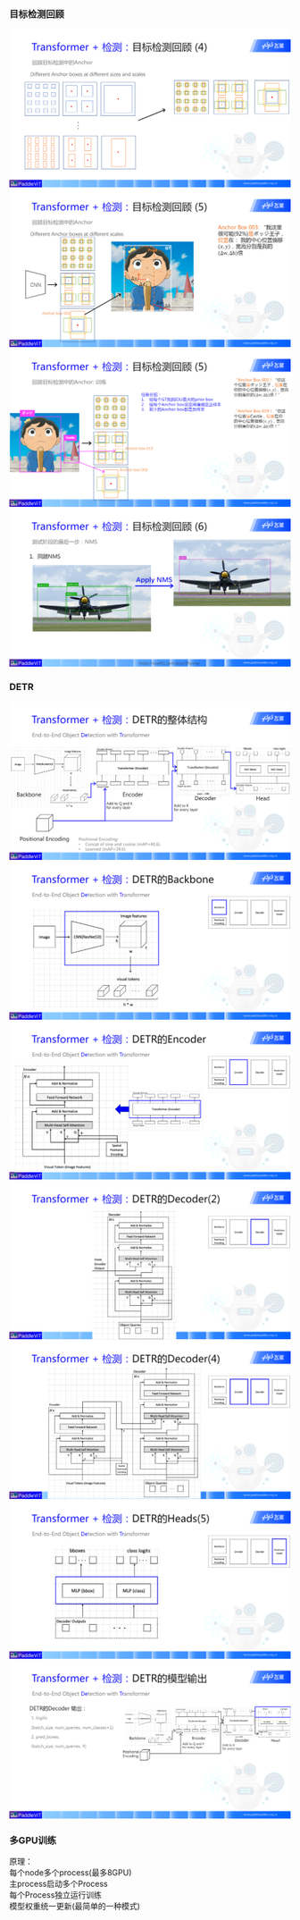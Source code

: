 ### 目标检测回顾
![图片](./Anchor4.png)
![图片](./Anchor5.png)
![图片](./Anchor5-1.png)
![图片](./NMS.png)
### DETR
![图片](./DETR整体结构.png)
![图片](./backbone.png)
![图片](./encoder.png)
![图片](./decoder.png)
![图片](./cross_attention.png)
![图片](./heads.png)
![图片](./DETR的decoder输出.png)
### 多GPU训练
原理：<br/>
每个node多个process(最多8GPU)<br/>
主process启动多个Process<br/>
每个Process独立运行训练<br/>
模型权重统一更新(最简单的一种模式)<br/>